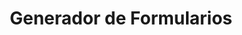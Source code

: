 ---
title: Generador de Formularios
description: generador de formularios html+boostrap permite la generacion de codigo html para formularios de forma iterectiva. 
href: https://francozuniga32.github.io/form-generator/
---